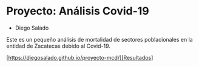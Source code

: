 # Proyecto: Análisis Covid-19
- Diego Salado
 
 Este es un pequeño análisis de mortalidad de sectores poblacionales en la entidad de Zacatecas debido al Covid-19.
 
 [https://diegosalado.github.io/proyecto-mcd/][Resultados]
 
